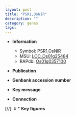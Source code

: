 ```yaml
---
layout: post
title: "PSR1,OsNiR"
description: ""
category: genes
tags: 
---
```


* **Information**  
    + Symbol: PSR1,OsNiR  
    + MSU: [LOC_Os01g25484](http://rice.uga.edu/cgi-bin/ORF_infopage.cgi?orf=LOC_Os01g25484)  
    + RAPdb: [Os01g0357100](http://rapdb.dna.affrc.go.jp/viewer/gbrowse_details/irgsp1?name=Os01g0357100)  

* **Publication**  

* **Genbank accession number**  

* **Key message**  

* **Connection**  

[//]: # * **Key figures**  


